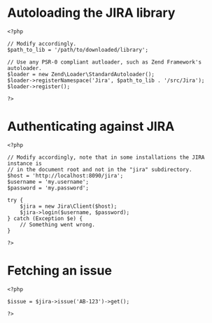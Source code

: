 Autoloading the JIRA library
============================

    <?php

    // Modify accordingly.
    $path_to_lib = '/path/to/downloaded/library';

    // Use any PSR-0 compliant autloader, such as Zend Framework's autoloader.
    $loader = new Zend\Loader\StandardAutoloader();
    $loader->registerNamespace('Jira', $path_to_lib . '/src/Jira');
    $loader->register();

    ?>


Authenticating against JIRA
===========================

    <?php

    // Modify accordingly, note that in some installations the JIRA instance is
    // in the document root and not in the "jira" subdirectory.
    $host = 'http://localhost:8090/jira';
    $username = 'my.username';
    $password = 'my.password';

    try {
        $jira = new Jira\Client($host);
        $jira->login($username, $password);
    } catch (Exception $e) {
        // Something went wrong.
    }

    ?>


Fetching an issue
=================

    <?php

    $issue = $jira->issue('AB-123')->get();

    ?>
